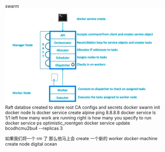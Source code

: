 swarm
![alt text](image.png)
Raft databse created to store root CA configs and secrets
docker swarm init
docker node ls
docker service create alpine ping 8.8.8.8
docker service ls
1/1 left how many work are running
right is how many you specify to run
docker service ps optimistic_roentgen
docker service update bcodhcmu2bu4 --replicas 3

如果我们将一个 rm 了 那么他马上会 create 一个新的 worker
docker-machine create node
digital ocean
